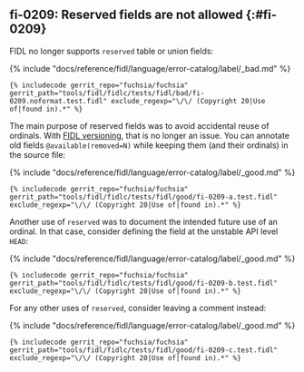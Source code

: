 ## fi-0209: Reserved fields are not allowed {:#fi-0209}

FIDL no longer supports `reserved` table or union fields:

{% include "docs/reference/fidl/language/error-catalog/label/_bad.md" %}

```fidl
{% includecode gerrit_repo="fuchsia/fuchsia" gerrit_path="tools/fidl/fidlc/tests/fidl/bad/fi-0209.noformat.test.fidl" exclude_regexp="\/\/ (Copyright 20|Use of|found in).*" %}
```

The main purpose of reserved fields was to avoid accidental reuse of ordinals.
With [FIDL versioning](/docs/reference/fidl/language/versioning.md), that is no
longer an issue. You can annotate old fields `@available(removed=N)` while
keeping them (and their ordinals) in the source file:

{% include "docs/reference/fidl/language/error-catalog/label/_good.md" %}

```fidl
{% includecode gerrit_repo="fuchsia/fuchsia" gerrit_path="tools/fidl/fidlc/tests/fidl/good/fi-0209-a.test.fidl" exclude_regexp="\/\/ (Copyright 20|Use of|found in).*" %}
```

Another use of `reserved` was to document the intended future use of an ordinal.
In that case, consider defining the field at the unstable API level `HEAD`:

{% include "docs/reference/fidl/language/error-catalog/label/_good.md" %}

```fidl
{% includecode gerrit_repo="fuchsia/fuchsia" gerrit_path="tools/fidl/fidlc/tests/fidl/good/fi-0209-b.test.fidl" exclude_regexp="\/\/ (Copyright 20|Use of|found in).*" %}
```

For any other uses of `reserved`, consider leaving a comment instead:

{% include "docs/reference/fidl/language/error-catalog/label/_good.md" %}

```fidl
{% includecode gerrit_repo="fuchsia/fuchsia" gerrit_path="tools/fidl/fidlc/tests/fidl/good/fi-0209-c.test.fidl" exclude_regexp="\/\/ (Copyright 20|Use of|found in).*" %}
```
